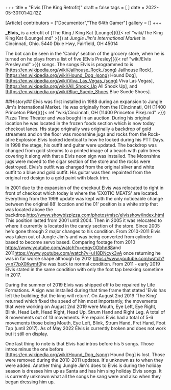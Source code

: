 +++
title = "Elvis (The King Retrofit)"
draft = false
tags = [ ]
date = 2022-05-30T01:42:12Z

[Article]
contributors = ["Documentor","The 64th Gamer"]
gallery = []
+++

**_Elvis**_ is a retrofit of [The King / King Kat (Lounge)]({{< ref "wiki/The King  King Kat (Lounge).md" >}}) at _Jungle Jim's International Market_ in Cincinnati, Ohio. 5440 Dixie Hwy, Fairfield, OH 45014

The bot can be seen in the 'Candy' section of the grocery store, when he is turned on he plays from a list of five [Elvis Presley]({{< ref "wiki/Elvis Presley.md" >}}) songs. The songs Elvis is programmed to is [https://en.wikipedia.org/wiki/Jailhouse_Rock_(song) Jailhouse Rock], [https://en.wikipedia.org/wiki/Hound_Dog_(song) Hound Dog], [https://en.wikipedia.org/wiki/Viva_Las_Vegas_(song) Viva Las Vegas], [https://en.wikipedia.org/wiki/All_Shook_Up All Shook Up], and [https://en.wikipedia.org/wiki/Blue_Suede_Shoes Blue Suede Shoes]. 

##History##
Elvis was first installed in 1988 during an expansion to Jungle Jim's International Market. He was originally from the [Cincinnati, OH (11400 Princeton Pike)]({{< ref "wiki/Cincinnati, OH (11400 Princeton Pike).md" >}}) Pizza Time Theater and was bought in an auction. During his original location he was located in the frozen foods section which is now today checkout lanes. His stage originally was originally a backdrop of gold streamers and on the floor was moonshine jugs and rocks from the Rock-afire Explosion.Elvis looked identical to how he looked during his PTT Days. In 1998 the stage, his outfit and guitar were updated. The backdrop was changed from gold streams to a printed image of a beach with palm trees covering it along with that a Elvis neon sign was installed. The Moonshine jugs were moved to the cigar section of the store and the rocks were destroyed. Elvis's outfit was changed from the original silver and white outfit to a blue and gold outfit. His guitar was then repainted from the original red design to a gold paint with black trim.

In 2001 due to the expansion of the checkout Elvis was relocated to right in front of checkout which today is where the 'EXOTIC MEATS' are located. Everything from the 1998 update was kept with the only noticeable change between the original 88' location and the 01' position is a white strip that was located above the backdrop.<ref>http://www.showbizpizza.com/photos/misc/elvisshow/index.html</ref> This position lasted from 2001 until 2004. Then in 2005 it was relocated to where it currently is located in the candy section of the store. Since 2005 he's gone through 2 major changes to his condition. From 2010-2011 Elvis was taken out of Jungle Jim's and was being converted from cylinder based to become servo based. Comparing footage from 2010 <ref>https://www.youtube.com/watch?v=enqyOObhn88</ref>and 2011<ref>https://www.youtube.com/watch?v=uH8DNcyk3vA</ref> once returning he was in far worse shape although by 2012 <ref>https://www.youtube.com/watch?v=n77pX0Kwmf0</ref>he was back to normal condition. From 2011 - early 2019 Elvis stated in the same condition with only the foot tap breaking sometime in 2017. 

During the summer of 2019 Elvis was shipped off to be repaired by Life Formations. A sign was installed during that time frame that stated 'Elvis has left the building; But the king will return'. On August 2nd 2019 'The King' returned which fixed the speed of him most importantly, the movements that were working on August 2nd 2019 were Mouth, Eye Left, Eye Right, Blink, Head Left, Head Right, Head Up, Strum Hand and Right Leg. A total of 8 movements out of 13 movements. Pre repairs Elvis had a total of 5-6 movements those being Mouth, Eye Left, Blink, Strum Hand, Fret Hand, Foot Tap (until 2017). As of May 2022 Elvis is currently broken and does not work but it still on display.

One last thing to note is that Elvis had intros before his 5 songs. Those intros minus the one before [https://en.wikipedia.org/wiki/Hound_Dog_(song) Hound Dog] is lost. Those were removed during the 2010-2011 updates. It's unknown as to when they were added. Another thing Jungle Jim's does to Elvis is during the holiday season is dresses him up as Santa and has him sing holiday Elvis songs. It is currently unknown what all the songs he sang were and also when they began dressing him up.